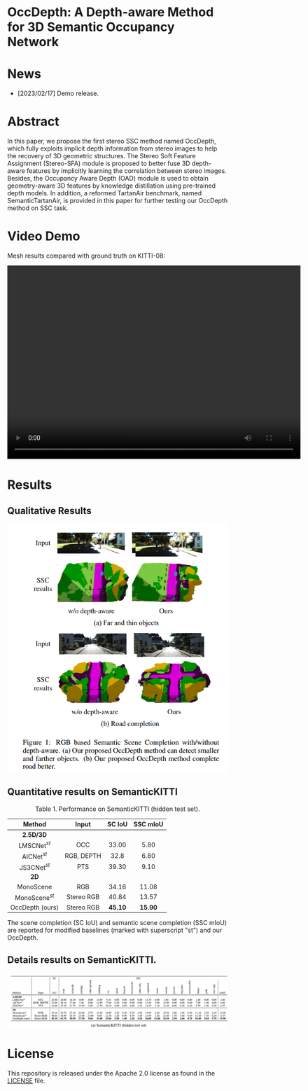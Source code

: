 # OccDepth: A Depth-aware Method for 3D Semantic Occupancy Network 


# News

- [2023/02/17] Demo release.

# Abstract
In this paper, we propose the first stereo SSC method named OccDepth, which fully exploits implicit depth information from stereo images to help the recovery of 3D geometric structures. The Stereo Soft Feature Assignment (Stereo-SFA) module is proposed to better fuse 3D depth-aware features by implicitly learning the correlation between stereo images. Besides, the Occupancy Aware Depth (OAD) module is used to obtain geometry-aware 3D features by knowledge distillation using pre-trained depth models. In addition, a reformed TartanAir benchmark, named SemanticTartanAir, is provided in this paper for further testing our OccDepth method on SSC task.

# Video Demo

Mesh results compared with ground truth on KITTI-08:
<div align="center">
<video width="670px" height="442px" src="assets/demo.mp4"></video>
</div>

# Results
## Qualitative Results
<div align="center">
<img src="assets/result2.png"/>
</div>

## Quantitative results on SemanticKITTI

<div align="center">
Table 1. Performance on SemanticKITTI (hidden test set). 

|Method            |Input        | SC  IoU       | SSC mIoU       |
|:----------------:|:----------:|:--------------:|:--------------:|
| **2.5D/3D**      |            |                |                |
| LMSCNet$^{st}$   | OCC        | 33.00          | 5.80           |
| AICNet$^{st}$    | RGB, DEPTH | 32.8           | 6.80           |
| JS3CNet$^{st}$   | PTS        | 39.30          | 9.10           |
| **2D**           |            |                |                |
| MonoScene        | RGB        | 34.16          | 11.08          |
| MonoScene$^{st}$ | Stereo RGB | 40.84          | 13.57          |
| OccDepth (ours)  | Stereo RGB | **45.10**      | **15.90**      |
</div>
The scene completion (SC IoU) and semantic scene completion (SSC mIoU) are reported for modified baselines (marked with superscript "st") and our OccDepth.

## Details results on SemanticKITTI.
<div align="center">
<img src="assets/result3.png"/>
</div>

# License
This repository is released under the Apache 2.0 license as found in the [LICENSE](LICENSE) file.